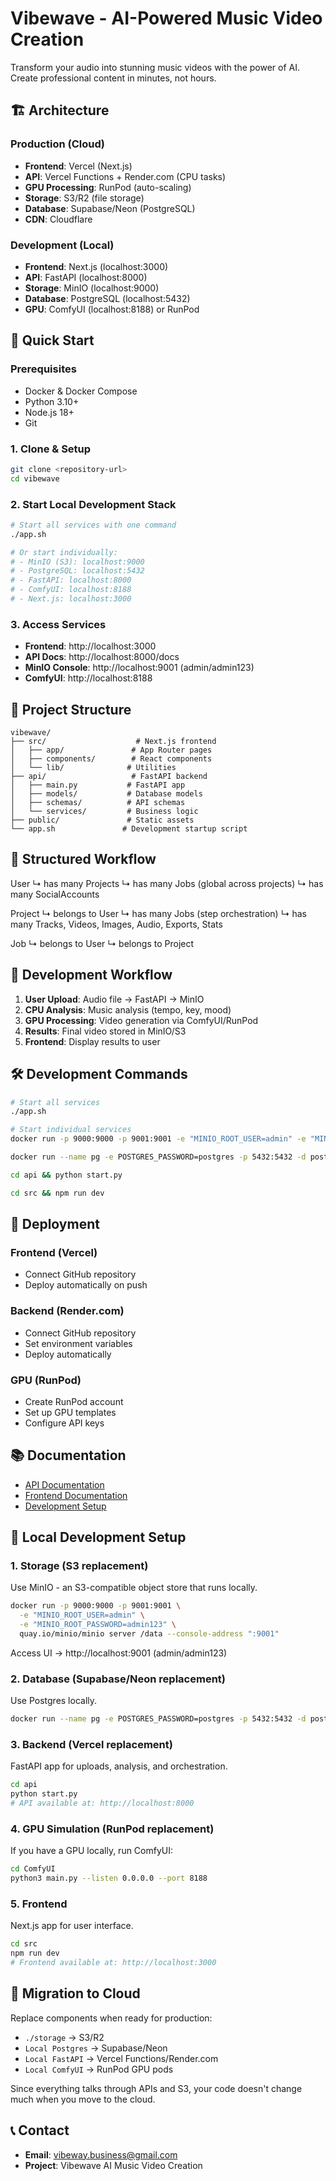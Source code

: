 # Vibewave - AI-Powered Music Video Creation

Transform your audio into stunning music videos with the power of AI. Create professional content in minutes, not hours.

## 🏗️ Architecture

### Production (Cloud)
- **Frontend**: Vercel (Next.js)
- **API**: Vercel Functions + Render.com (CPU tasks)
- **GPU Processing**: RunPod (auto-scaling)
- **Storage**: S3/R2 (file storage)
- **Database**: Supabase/Neon (PostgreSQL)
- **CDN**: Cloudflare

### Development (Local)
- **Frontend**: Next.js (localhost:3000)
- **API**: FastAPI (localhost:8000)
- **Storage**: MinIO (localhost:9000)
- **Database**: PostgreSQL (localhost:5432)
- **GPU**: ComfyUI (localhost:8188) or RunPod

## 🚀 Quick Start

### Prerequisites
- Docker & Docker Compose
- Python 3.10+
- Node.js 18+
- Git

### 1. Clone & Setup
```bash
git clone <repository-url>
cd vibewave
```

### 2. Start Local Development Stack
```bash
# Start all services with one command
./app.sh

# Or start individually:
# - MinIO (S3): localhost:9000
# - PostgreSQL: localhost:5432
# - FastAPI: localhost:8000
# - ComfyUI: localhost:8188
# - Next.js: localhost:3000
```

### 3. Access Services
- **Frontend**: http://localhost:3000
- **API Docs**: http://localhost:8000/docs
- **MinIO Console**: http://localhost:9001 (admin/admin123)
- **ComfyUI**: http://localhost:8188

## 📁 Project Structure

```
vibewave/
├── src/                    # Next.js frontend
│   ├── app/               # App Router pages
│   ├── components/        # React components
│   └── lib/              # Utilities
├── api/                   # FastAPI backend
│   ├── main.py           # FastAPI app
│   ├── models/           # Database models
│   ├── schemas/          # API schemas
│   └── services/         # Business logic
├── public/               # Static assets
└── app.sh               # Development startup script
```

## 🔄 Structured Workflow

User
↳ has many Projects
↳ has many Jobs (global across projects)
↳ has many SocialAccounts

Project
↳ belongs to User
↳ has many Jobs (step orchestration)
↳ has many Tracks, Videos, Images, Audio, Exports, Stats

Job
↳ belongs to User
↳ belongs to Project

## 🔄 Development Workflow


1. **User Upload**: Audio file → FastAPI → MinIO
2. **CPU Analysis**: Music analysis (tempo, key, mood)
3. **GPU Processing**: Video generation via ComfyUI/RunPod
4. **Results**: Final video stored in MinIO/S3
5. **Frontend**: Display results to user

## 🛠️ Development Commands

```bash
# Start all services
./app.sh

# Start individual services
docker run -p 9000:9000 -p 9001:9001 -e "MINIO_ROOT_USER=admin" -e "MINIO_ROOT_PASSWORD=admin123" quay.io/minio/minio server /data --console-address ":9001"

docker run --name pg -e POSTGRES_PASSWORD=postgres -p 5432:5432 -d postgres

cd api && python start.py

cd src && npm run dev
```

## 🚀 Deployment

### Frontend (Vercel)
- Connect GitHub repository
- Deploy automatically on push

### Backend (Render.com)
- Connect GitHub repository
- Set environment variables
- Deploy automatically

### GPU (RunPod)
- Create RunPod account
- Set up GPU templates
- Configure API keys

## 📚 Documentation

- [API Documentation](./api/README.md)
- [Frontend Documentation](./src/README.md)
- [Development Setup](./README_CONFIG.md)

## 🔧 Local Development Setup

### 1. Storage (S3 replacement)
Use MinIO - an S3-compatible object store that runs locally.

```bash
docker run -p 9000:9000 -p 9001:9001 \
  -e "MINIO_ROOT_USER=admin" \
  -e "MINIO_ROOT_PASSWORD=admin123" \
  quay.io/minio/minio server /data --console-address ":9001"
```

Access UI → http://localhost:9001 (admin/admin123)

### 2. Database (Supabase/Neon replacement)
Use Postgres locally.

```bash
docker run --name pg -e POSTGRES_PASSWORD=postgres -p 5432:5432 -d postgres
```

### 3. Backend (Vercel replacement)
FastAPI app for uploads, analysis, and orchestration.

```bash
cd api
python start.py
# API available at: http://localhost:8000
```

### 4. GPU Simulation (RunPod replacement)
If you have a GPU locally, run ComfyUI:

```bash
cd ComfyUI
python3 main.py --listen 0.0.0.0 --port 8188
```

### 5. Frontend
Next.js app for user interface.

```bash
cd src
npm run dev
# Frontend available at: http://localhost:3000
```

## 🔄 Migration to Cloud

Replace components when ready for production:
- `./storage` → S3/R2
- `Local Postgres` → Supabase/Neon
- `Local FastAPI` → Vercel Functions/Render.com
- `Local ComfyUI` → RunPod GPU pods

Since everything talks through APIs and S3, your code doesn't change much when you move to the cloud.

## 📞 Contact

- **Email**: vibeway.business@gmail.com
- **Project**: Vibewave AI Music Video Creation